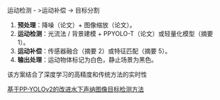 运动检测 - >运动补偿 -> 目标分割

1. **预处理**：降噪（论文）+ 图像缩放（论文）。
2. **运动检测**：光流法 / 背景建模 + PPYOLO-T（论文）或轻量化模型（摘要 1）。
3. **运动补偿**：传感器融合（摘要 2）或特征匹配（摘要 5）。
4. **输出处理**：运动物体标记为白色，静止场景为黑色。

该方案结合了深度学习的高精度和传统方法的实时性

[](https://)

[基于PP-YOLOv2的改进水下声纳图像目标检测方法](https://www.hindawi.com/journals/js/2022/5827499/)
